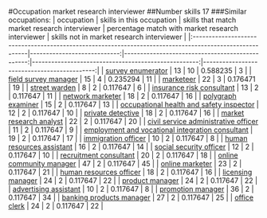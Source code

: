 #Occupation market research interviewer
##Number skills 17
###Similar occupations:
| occupation                                                                                              |   skills in this occupation |   skills that match market research interviewer |   percentage match with market research interviewer |   skills not in market research interviewer |
|:--------------------------------------------------------------------------------------------------------|----------------------------:|------------------------------------------------:|----------------------------------------------------:|--------------------------------------------:|
| [survey enumerator](survey_enumerator.md)                                                               |                          13 |                                              10 |                                            0.588235 |                                           3 |
| [field survey manager](field_survey_manager.md)                                                         |                          15 |                                               4 |                                            0.235294 |                                          11 |
| [marketeer](marketeer.md)                                                                               |                          22 |                                               3 |                                            0.176471 |                                          19 |
| [street warden](street_warden.md)                                                                       |                           8 |                                               2 |                                            0.117647 |                                           6 |
| [insurance risk consultant](insurance_risk_consultant.md)                                               |                          13 |                                               2 |                                            0.117647 |                                          11 |
| [network marketer](network_marketer.md)                                                                 |                          18 |                                               2 |                                            0.117647 |                                          16 |
| [polygraph examiner](polygraph_examiner.md)                                                             |                          15 |                                               2 |                                            0.117647 |                                          13 |
| [occupational health and safety inspector](occupational_health_and_safety_inspector.md)                 |                          12 |                                               2 |                                            0.117647 |                                          10 |
| [private detective](private_detective.md)                                                               |                          18 |                                               2 |                                            0.117647 |                                          16 |
| [market research analyst](market_research_analyst.md)                                                   |                          22 |                                               2 |                                            0.117647 |                                          20 |
| [civil service administrative officer](civil_service_administrative_officer.md)                         |                          11 |                                               2 |                                            0.117647 |                                           9 |
| [employment and vocational integration consultant](employment_and_vocational_integration_consultant.md) |                          19 |                                               2 |                                            0.117647 |                                          17 |
| [immigration officer](immigration_officer.md)                                                           |                          10 |                                               2 |                                            0.117647 |                                           8 |
| [human resources assistant](human_resources_assistant.md)                                               |                          16 |                                               2 |                                            0.117647 |                                          14 |
| [social security officer](social_security_officer.md)                                                   |                          12 |                                               2 |                                            0.117647 |                                          10 |
| [recruitment consultant](recruitment_consultant.md)                                                     |                          20 |                                               2 |                                            0.117647 |                                          18 |
| [online community manager](online_community_manager.md)                                                 |                          47 |                                               2 |                                            0.117647 |                                          45 |
| [online marketer](online_marketer.md)                                                                   |                          23 |                                               2 |                                            0.117647 |                                          21 |
| [human resources officer](human_resources_officer.md)                                                   |                          18 |                                               2 |                                            0.117647 |                                          16 |
| [licensing manager](licensing_manager.md)                                                               |                          24 |                                               2 |                                            0.117647 |                                          22 |
| [product manager](product_manager.md)                                                                   |                          24 |                                               2 |                                            0.117647 |                                          22 |
| [advertising assistant](advertising_assistant.md)                                                       |                          10 |                                               2 |                                            0.117647 |                                           8 |
| [promotion manager](promotion_manager.md)                                                               |                          36 |                                               2 |                                            0.117647 |                                          34 |
| [banking products manager](banking_products_manager.md)                                                 |                          27 |                                               2 |                                            0.117647 |                                          25 |
| [office clerk](office_clerk.md)                                                                         |                          24 |                                               2 |                                            0.117647 |                                          22 |
